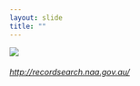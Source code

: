 ```yaml
---
layout: slide
title: ""
---
```



<section>
<a class="stretch" href="http://recordsearch.naa.gov.au/"><img class="rotate-left" src="{{ site.baseurl }}/assets/images/wap-search.png"></a>
<h6 class="rotate-left"><a class="external" href="http://recordsearch.naa.gov.au/">http://recordsearch.naa.gov.au/</a></h6>
</section>
